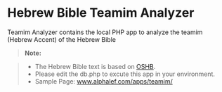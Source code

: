 # Hebrew Bible Teamim Analyzer

Teamim Analyzer contains the local PHP app to analyze the teamim (Hebrew Accent) of the Hebrew Bible


> **Note:**

> - The Hebrew Bible text is based on [OSHB](https://github.com/openscriptures/morphhb/tree/master/parsing/ParsingApp).
> - Please edit the db.php to excute this app in your environment.
> - Sample Page: www.alphalef.com/apps/teamim/
